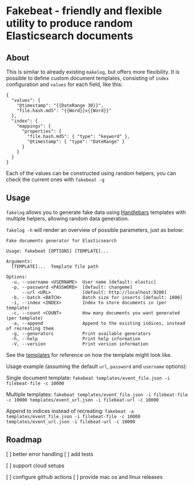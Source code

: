 # Fakebeat - friendly and flexible utility to produce random Elasticsearch documents

## About

This is similar to already existing `makelog`, but offers more flexibility. It is possible to define custom document
templates, consisting of `index` configuration and `values` for each field, like this:

```
{
  "values": {
    "@timestamp": "{{DateRange 30}}",
    "file.hash.md5": "{{Word}}x{{Word}}"
  },
  "index": {
    "mappings": {
      "properties": {
        "file.hash.md5": { "type": "keyword" },
        "@timestamp": { "type": "DateRange" }
      }
    }
  }
}
```

Each of the values can be constructed using random helpers, you can check the current ones with
`fakebeat -g`

## Usage

`fakelog` allows you to generate fake data using [Handlebars](https://handlebarsjs.com/guide/) templates with multiple helpers, allowing random data generation.

`fakelog -h` will render an overview of possible parameters, just as below:

```
Fake documents generator for Elasticsearch

Usage: fakebeat [OPTIONS] [TEMPLATE]...

Arguments:
  [TEMPLATE]...  Template file path

Options:
  -u, --username <USERNAME>  User name [default: elastic]
  -p, --password <PASSWORD>  [default: changeme]
      --url <URL>            [default: http://localhost:9200]
  -b, --batch <BATCH>        Batch size for inserts [default: 1000]
  -i, --index <INDEX>        Index to store documents in (per template)
  -c, --count <COUNT>        How many documents you want generated (per template)
  -a, --append               Append to the existing indices, instead of recreating them
  -g, --generators           Print available generators
  -h, --help                 Print help information
  -V, --version              Print version information

```

See the [templates](/templates/) for reference on how the template might look like.

Usage example (assuming the default `url`, `password` and `username` options):

Single document template:
`fakebeat templates/event_file.json -i filebeat-file -c 10000`

Multiple templates:
`fakebeat templates/event_file.json -i filebeat-file -c 10000 templates/event_url.json -i filebeat-url -c 10000`

Append to indices instead of recreating:
`fakebeat -a templates/event_file.json -i filebeat-file -c 10000 templates/event_url.json -i filebeat-url -c 10000`

## Roadmap

[ ] better error handling
[ ] add tests

[ ] support cloud setups

[ ] configure github actions
[ ] provide mac os and linux releases

